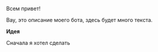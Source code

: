 Всем привет! 

Вау, это описание моего бота, здесь будет много текста.

**Идея**

Сначала я хотел сделать